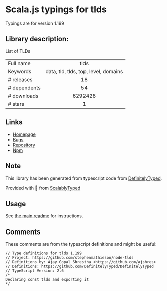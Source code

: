 
# Scala.js typings for tlds

Typings are for version 1.199

## Library description:
List of TLDs

|                    |                 |
| ------------------ | :-------------: |
| Full name          | tlds |
| Keywords           | data, tld, tlds, top, level, domains |
| # releases         | 18 |
| # dependents       | 54 |
| # downloads        | 6292428 |
| # stars            | 1 |

## Links
- [Homepage](https://github.com/stephenmathieson/node-tlds#readme)
- [Bugs](https://github.com/stephenmathieson/node-tlds/issues)
- [Repository](https://github.com/stephenmathieson/node-tlds)
- [Npm](https://www.npmjs.com/package/tlds)
    


## Note
This library has been generated from typescript code from [DefinitelyTyped](https://definitelytyped.org).

Provided with :purple_heart: from [ScalablyTyped](https://github.com/oyvindberg/ScalablyTyped)

## Usage
See [the main readme](../../readme.md) for instructions.

## Comments

These comments are from the typescript definitions and might be useful:
```
// Type definitions for tlds 1.199
// Project: https://github.com/stephenmathieson/node-tlds
// Definitions by: Ajay Gopal Shrestha <https://github.com/ajshres>
// Definitions: https://github.com/DefinitelyTyped/DefinitelyTyped
// TypeScript Version: 2.6
/*
Declaring const tlds and exporting it
*/

```

